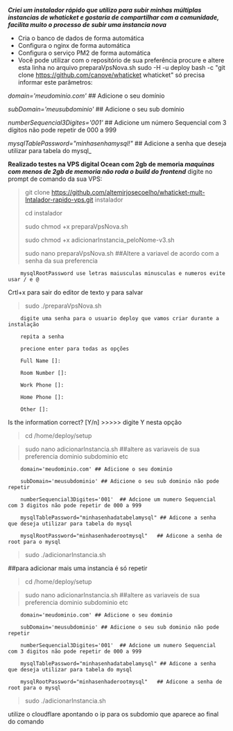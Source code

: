 ***Criei um instalador rápido que utilizo para subir minhas múltiplas instancias de whaticket e gostaria de compartilhar com a comunidade, facilita muito o processo de subir uma instancia nova***
- Cria o banco de dados de forma automática
- Configura o nginx de forma automática
- Configura o serviço PM2 de forma automática
- Você pode utilizar com o repositório de sua preferência procure e altere esta linha no arquivo preparaVpsNova.sh sudo -H -u deploy bash -c "git clone https://github.com/canove/whaticket whaticket"
só precisa informar este parâmetros:

_domain='meudominio.com'_ ## Adicione o seu domínio

_subDomain='meusubdominio'_ ## Adicione o seu sub domínio 

_numberSequencial3Digites='001'_  ## Adicione um número Sequencial com 3 dígitos não pode repetir de 000 a 999

_mysqlTablePassword="minhasenhamysql!"_ ## Adicione a senha que deseja utilizar para tabela do mysql_

**Realizado testes na VPS digital Ocean com 2gb de memoria _maquinas com menos de 2gb de memoria não roda o build do frontend_**
        digite no prompt de comando da sua VPS:

> git clone https://github.com/altemirjosecoelho/whaticket-mult-Intalador-rapido-vps.git instalador
> 
> cd instalador
> 
> sudo chmod +x preparaVpsNova.sh
> 
> sudo chmod +x  adicionarInstancia_peloNome-v3.sh
> 
> sudo nano preparaVpsNova.sh  ##Altere a variavel de acordo com a senha da sua preferencia 
        
        mysqlRootPassword use letras maiusculas minusculas e numeros evite usar / e @

Crtl+x para sair do editor de texto y para salvar

>sudo ./preparaVpsNova.sh
 
        digite uma senha para o usuario deploy que vamos criar durante a instalação
        
        repita a senha
        
        precione enter para todas as opções
        
        Full Name []:
        
        Room Number []:
        
        Work Phone []:
        
        Home Phone []:
        
        Other []:

Is the information correct? [Y/n] >>>>> digite Y nesta opção

>cd /home/deploy/setup

>sudo nano adicionarInstancia.sh      ##altere as variaveis de sua preferencia dominio subdominio etc

        domain='meudominio.com' ## Adicione o seu dominio
        
        subDomain='meusubdominio' ## Adicione o seu sub dominio não pode repetir 
        
        numberSequencial3Digites='001'  ## Adcione um numero Sequencial com 3 digitos não pode repetir de 000 a 999
        
        mysqlTablePassword="minhasenhadatabelamysql" ## Adicone a senha que deseja utilizar para tabela do mysql
        
        mysqlRootPassword="minhasenhaderootmysql"	## Adicone a senha de root para o mysql 

>sudo ./adicionarInstancia.sh

##para adicionar mais uma instancia é só repetir

>cd /home/deploy/setup

>sudo nano adicionarInstancia.sh      ##altere as variaveis de sua preferencia dominio subdominio etc

        domain='meudominio.com' ## Adicione o seu dominio
        
        subDomain='meusubdominio' ## Adicione o seu sub dominio não pode repetir 
        
        numberSequencial3Digites='001'  ## Adcione um numero Sequencial com 3 digitos não pode repetir de 000 a 999
        
        mysqlTablePassword="minhasenhadatabelamysql" ## Adicone a senha que deseja utilizar para tabela do mysql
        
        mysqlRootPassword="minhasenhaderootmysql"	## Adicone a senha de root para o mysql 

>sudo ./adicionarInstancia.sh


utilize o cloudflare apontando o ip para os subdomio que aparece ao final do comando
